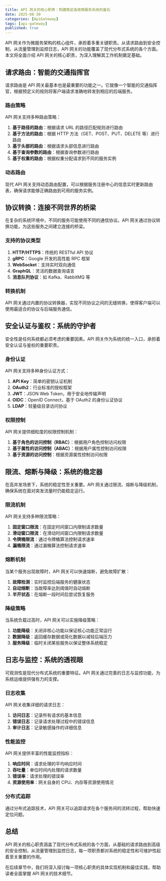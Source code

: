 ```yaml
---
title: API 网关的核心职责：构建稳定高效微服务系统的基石
date: 2025-08-30
categories: [ApiGateway]
tags: [api-gateway]
published: true
---
```


API 网关作为微服务架构的核心组件，承担着多重关键职责。从请求路由到安全控制，从流量管理到监控日志，API 网关的功能覆盖了现代分布式系统的各个方面。本文将全面介绍 API 网关的核心职责，为深入理解其工作机制奠定基础。

## 请求路由：智能的交通指挥官

请求路由是 API 网关最基本也是最重要的功能之一。它就像一个智能的交通指挥官，根据预定义的规则将客户端请求准确地转发到相应的后端服务。

### 路由策略

API 网关支持多种路由策略：

1. **基于路径的路由**：根据请求 URL 的路径匹配规则进行路由
2. **基于方法的路由**：根据 HTTP 方法（GET、POST、PUT、DELETE 等）进行路由
3. **基于头部的路由**：根据请求头部信息进行路由
4. **基于查询参数的路由**：根据查询参数进行路由
5. **基于权重的路由**：根据权重分配请求到不同的服务实例

### 动态路由

现代 API 网关支持动态路由配置，可以根据服务注册中心的信息实时更新路由表，确保请求能够正确路由到可用的服务实例。

## 协议转换：连接不同世界的桥梁

在复杂的系统环境中，不同的服务可能使用不同的通信协议。API 网关通过协议转换功能，为这些服务之间建立连接的桥梁。

### 支持的协议类型

1. **HTTP/HTTPS**：传统的 RESTful API 协议
2. **gRPC**：Google 开发的高性能 RPC 框架
3. **WebSocket**：支持实时双向通信
4. **GraphQL**：灵活的数据查询语言
5. **消息队列协议**：如 Kafka、RabbitMQ 等

### 转换机制

API 网关通过内置的协议转换器，实现不同协议之间的无缝转换，使得客户端可以使用最适合的协议与后端服务通信。

## 安全认证与鉴权：系统的守护者

安全性是任何系统都必须考虑的重要因素。API 网关作为系统的统一入口，承担着安全认证与鉴权的重要职责。

### 身份认证

API 网关支持多种身份认证方式：

1. **API Key**：简单的密钥认证机制
2. **OAuth2**：行业标准的授权框架
3. **JWT**：JSON Web Token，用于安全地传输声明
4. **OIDC**：OpenID Connect，基于 OAuth2 的身份认证协议
5. **LDAP**：轻量级目录访问协议

### 权限控制

API 网关提供细粒度的权限控制机制：

1. **基于角色的访问控制（RBAC）**：根据用户角色控制访问权限
2. **基于属性的访问控制（ABAC）**：根据用户属性控制访问权限
3. **基于资源的访问控制**：根据资源属性控制访问权限

## 限流、熔断与降级：系统的稳定器

在高并发场景下，系统的稳定性至关重要。API 网关通过限流、熔断与降级机制，确保系统在面对突发流量时仍能稳定运行。

### 限流机制

API 网关支持多种限流策略：

1. **固定窗口限流**：在固定时间窗口内限制请求数量
2. **滑动窗口限流**：在滑动时间窗口内限制请求数量
3. **令牌桶限流**：通过令牌桶算法控制请求速率
4. **漏桶限流**：通过漏桶算法控制请求速率

### 熔断机制

当某个服务出现故障时，API 网关可以快速熔断，避免故障扩散：

1. **故障检测**：实时监控后端服务的健康状态
2. **自动熔断**：当故障率达到阈值时自动熔断
3. **半开状态**：在熔断一段时间后尝试恢复服务

### 降级策略

当系统负载过高时，API 网关可以实施降级策略：

1. **功能降级**：关闭非核心功能以保证核心功能正常运行
2. **数据降级**：返回缓存数据或简化数据以减轻后端压力
3. **服务降级**：临时关闭某些服务以保证整体系统稳定

## 日志与监控：系统的透视眼

可观测性是现代分布式系统的重要特征。API 网关通过完善的日志与监控功能，为系统运维提供强有力的支撑。

### 日志收集

API 网关收集详细的请求日志：

1. **访问日志**：记录所有请求的基本信息
2. **错误日志**：记录请求处理过程中的错误信息
3. **审计日志**：记录敏感操作的详细信息

### 性能监控

API 网关提供丰富的性能监控指标：

1. **响应时间**：请求处理的平均响应时间
2. **吞吐量**：单位时间内处理的请求数量
3. **错误率**：请求处理的错误率
4. **资源使用率**：网关自身的 CPU、内存等资源使用情况

### 分布式追踪

通过分布式追踪技术，API 网关可以追踪请求在各个服务间的流转过程，帮助快速定位问题。

## 总结

API 网关的核心职责涵盖了现代分布式系统的各个方面，从基础的请求路由到高级的安全控制，从流量管理到监控日志，每一项职责都对系统的稳定性和可维护性起着至关重要的作用。

在后续章节中，我们将深入探讨每一项核心职责的具体实现机制和最佳实践，帮助读者全面掌握 API 网关的技术细节。